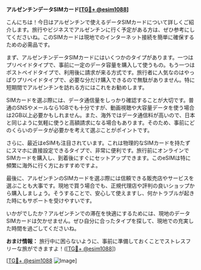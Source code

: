 **アルゼンチンデータSIMカード[[TG💪+ @esim1088](https://t.me/s/esim1088)]**

こんにちは！今日はアルゼンチンで使えるデータSIMカードについて詳しくご紹介します。旅行やビジネスでアルゼンチンに行く予定がある方は、ぜひ参考にしてくださいね。このSIMカードは現地でのインターネット接続を簡単に確保するための必需品です。

まず、アルゼンチンデータSIMカードにはいくつかのタイプがあります。一つはプリペイドタイプで、事前に一定のデータ容量を購入して使うもの。もう一つはポストペイドタイプで、利用後に請求が来る方式です。旅行者に人気なのはやっぱりプリペイドタイプで、必要な分だけ購入できるので無駄がありません。特に短期間でアルゼンチンを訪れる方にはこれをお勧めします。

SIMカードを選ぶ際には、データ通信量をしっかり確認することが大切です。普通のSNSやメールなら1GBでも十分ですが、動画視聴や大容量データを使う場合は2GB以上必要かもしれません。また、海外ではデータ通信料が高いので、日本と同じように気軽に使うと高額請求になる場合もあります。そのため、事前にどのくらいのデータが必要かを考えて選ぶことがポイントです。

さらに、最近はeSIMも注目されています。これは物理的なSIMカードを持たずにスマホに直接設定できるタイプで、非常に便利です。旅行前にオンラインでSIMカードを購入し、到着後にすぐにセットアップできます。このeSIMは特に頻繁に海外に行く方におすすめですよ。

最後に、アルゼンチンのSIMカードを選ぶ際には信頼できる販売店やサービスを選ぶことも大事です。現地で買う場合でも、正規代理店や評判の良いショップから購入しましょう。そうすることで、安心して使えますし、何かトラブルが起きた時にもサポートを受けやすいです。

いかがでしたか？アルゼンチンでの滞在を快適にするためには、現地のデータSIMカードは欠かせません。ぜひ自分に合ったタイプを探して、現地での充実した時間を過ごしてくださいね。

**おまけ情報：** 旅行中に困らないように、事前に準備しておくことでストレスフリーな旅ができますよ！([[TG💪+ @esim1088](https://t.me/s/esim1088)])

[[TG💪+ @esim1088](https://t.me/s/esim1088) ![Image](https://i.postimg.cc/Y0z9fWf4/image.png)]